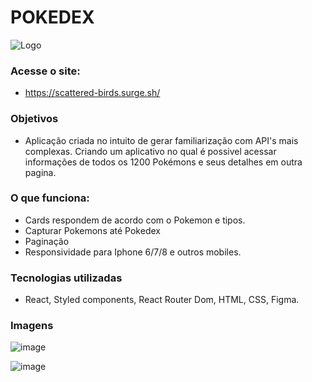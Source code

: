 # POKEDEX

![Logo](https://user-images.githubusercontent.com/103120880/180627255-13f3e484-65cb-4af0-9a95-4902c96c72cd.svg)

### Acesse o site: 

- https://scattered-birds.surge.sh/

### Objetivos

- Aplicação criada no intuito de gerar familiarização com API's mais complexas. Criando um aplicativo no qual é possivel acessar informações de todos os 1200 Pokémons e seus detalhes em outra pagina.

### O que funciona:

- Cards respondem de acordo com o Pokemon e tipos.
- Capturar Pokemons até Pokedex 
- Paginação
- Responsividade para Iphone 6/7/8 e outros mobiles.

### Tecnologias utilizadas

- React, Styled components, React Router Dom, HTML, CSS, Figma.

### Imagens

![image](https://user-images.githubusercontent.com/103120880/181880330-8fdc405b-8a87-43d2-99f7-96adf57b5625.png)


![image](https://user-images.githubusercontent.com/103120880/181880342-2e0f2845-8c81-4c22-87a0-78f4fc762623.png)


